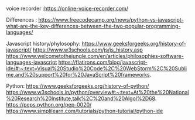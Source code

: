 voice recorder :https://online-voice-recorder.com/

Differences : https://www.freecodecamp.org/news/python-vs-javascript-what-are-the-key-differences-between-the-two-popular-programming-languages/

Javascript history/phylosophy:
https://www.geeksforgeeks.org/history-of-javascript/
https://www.w3schools.com/js/js_history.asp
https://www.welcometothejungle.com/en/articles/philosophies-software-languages-javascript
https://flatirons.com/blog/javascript-ide/#:~:text=Visual%20Studio%20Code%2C%20WebStorm%2C%20Sublime,and%20support%20for%20JavaScript%20frameworks.

Python:
https://www.geeksforgeeks.org/history-of-python/
https://www.w3schools.in/python/overview#:~:text=At%20the%20National%20Research%20Institute,talk%2C%20and%20Algol%2D68.
https://peps.python.org/pep-0020/
https://www.simplilearn.com/tutorials/python-tutorial/python-ide
